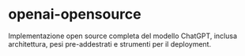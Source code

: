 # openai-opensource
Implementazione open source completa del modello ChatGPT, inclusa architettura, pesi pre-addestrati e strumenti per il deployment.

